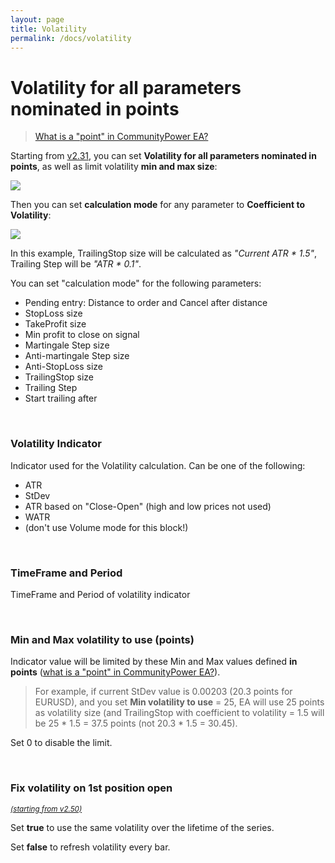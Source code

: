 ```yaml
---
layout: page
title: Volatility
permalink: /docs/volatility
---
```


# Volatility for all parameters nominated in points

> [What is a "point" in CommunityPower EA?](https://communitypowerea.userecho.com/en/communities/7/topics/384-what-is-a-point-in-cp-what-does-stoploss-250-points-mean)

Starting from [v2.31](/docs/versions-history#20210508-231), you can set **Volatility for all parameters nominated in points**, as well as limit volatility **min and max size**:

![]({{site.baseurl}}/assets/img/docs/volatility1.png)

Then you can set **calculation mode** for any parameter to **Coefficient to Volatility**:

![]({{site.baseurl}}/assets/img/docs/volatility2.png)

In this example, TrailingStop size will be calculated as *"Current ATR * 1.5"*, Trailing Step will be *"ATR * 0.1"*.

You can set "calculation mode" for the following parameters:
* Pending entry: Distance to order and Cancel after distance
* StopLoss size
* TakeProfit size
* Min profit to close on signal
* Martingale Step size
* Anti-martingale Step size
* Anti-StopLoss size
* TrailingStop size
* Trailing Step
* Start trailing after

<br />

### Volatility Indicator

Indicator used for the Volatility calculation.
Can be one of the following:
* ATR
* StDev
* ATR based on "Close-Open" (high and low prices not used)
* WATR
* (don't use Volume mode for this block!)

<br />

### TimeFrame and Period

TimeFrame and Period of volatility indicator

<br />

### Min and Max volatility to use (points)

Indicator value will be limited by these Min and Max values defined **in points** ([what is a "point" in CommunityPower EA?](https://communitypowerea.userecho.com/en/communities/7/topics/384-what-is-a-point-in-cp-what-does-stoploss-250-points-mean)).

> For example, if current StDev value is 0.00203 (20.3 points for EURUSD), and you set **Min volatility to use** = 25, EA will use 25 points as volatility size (and TrailingStop with coefficient to volatility = 1.5 will be 25 * 1.5 = 37.5 points (not 20.3 * 1.5 = 30.45).

Set 0 to disable the limit.

<br />

### Fix volatility on 1st position open

<sup>[*(starting from v2.50)*](/docs/versions-history#20221014-20230107-250)</sup>

Set **true** to use the same volatility over the lifetime of the series.

Set **false** to refresh volatility every bar.
